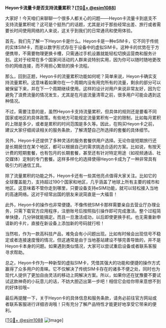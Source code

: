 **Heyon卡流量卡是否支持流量累积？[[TG💪+ @esim1088](https://t.me/s/esim1088)]**

大家好！今天咱们来聊聊一个很多人都关心的问题——Heyon卡流量卡到底支不支持流量累积呢？这可是个挺热门的话题，尤其是对于那些经常出差、旅行或者需要长时间使用网络的人来说，这关乎到我们的日常通讯和使用体验。

首先，我们先了解一下Heyon卡是什么。Heyon卡是一种eSIM卡，它不同于传统的实体SIM卡，而是以数字形式存在于设备中的虚拟SIM卡。这种卡的优势在于方便携带，不需要物理更换卡槽，只需通过手机设置就能轻松切换运营商和服务计划。这对于经常在多个国家间活动的人群来说特别实用，因为你可以随时随地更改你的网络连接，而不用担心繁琐的换卡流程。

那么，回到正题，Heyon卡的流量累积功能如何呢？简单来说，Heyon卡确实支持流量累积。这意味着如果你在一个周期内没有用完所有的流量，剩余的部分可以被保留下来，并在下一个周期继续使用。这样的设计对用户来说非常友好，因为它避免了浪费流量的情况发生，尤其是在月底流量清零之前，很多用户可能会遇到这种情况。

不过，需要注意的是，虽然Heyon卡支持流量累积，但具体的规则还是要看不同国家或地区的具体政策。有些地方可能规定流量累积有一定的限制，比如每月累积的上限是多少，或者是累积的时间范围是多久等。因此，在购买Heyon卡之前，建议大家仔细阅读相关的服务条款，了解清楚自己所选择的套餐的具体细节。

另外，Heyon卡还提供了多种灵活的服务套餐供用户选择。无论你是短期旅行还是长期居住在某个地区，都可以根据自己的需求挑选合适的方案。比如说，有按天计费的短期套餐，也有包月的长期套餐，甚至还有针对特定用途（如视频通话、社交媒体）定制的专门套餐。这样多样化的选择使得Heyon卡成为了一种非常具有吸引力的通信工具。

除了流量累积的功能之外，Heyon卡还有一些其他亮点值得大家关注。比如它的全球覆盖能力，支持超过190个国家和地区，几乎涵盖了地球上所有主要的城市和地区。这意味着不管你走到哪里，只要设备支持eSIM功能，就可以轻松接入当地的高速网络。这对于经常出国的朋友来说简直是一大福音！

此外，Heyon卡的操作也非常便捷。不像传统SIM卡那样需要亲自去营业厅办理业务，只需下载官方应用程序，注册账号后按照指引操作即可完成激活。整个过程简单快捷，几分钟就能搞定。而且一旦激活成功，以后即使更换手机，也无需重新申请新的卡片，直接在新设备上添加新的号码就行啦！

当然啦，作为一款高科技产品，难免会有小问题出现。比如有时候会出现信号不稳定或者连接速度慢的情况，但这通常是由于当地基站建设不够完善导致的，并不是Heyon卡本身的问题。如果遇到类似情况，大家可以尝试重启设备或者联系客服寻求帮助。

总之，Heyon卡作为一种新型的虚拟SIM卡，凭借其强大的功能和便捷的操作方式赢得了众多用户的青睐。它不仅解决了传统SIM卡存在的诸多不便之处，同时也为现代人提供了更加自由灵活的移动上网解决方案。所以，如果你还在犹豫要不要试试这款神奇的小玩意儿的话，不妨大胆迈出第一步吧！相信它会给你带来意想不到的好体验哦~

最后再提醒一下，关于Heyon卡的具体信息和服务条款，请务必前往官方网站或者联系客服进行详细咨询哦！只有充分了解产品特性才能更好地享受它带来的便利。

[[TG💪+ @esim1088](https://t.me/s/esim1088) ![Image](https://i.postimg.cc/4NQfJmqS/Snipaste-2025-05-13-00-14-12.png)]